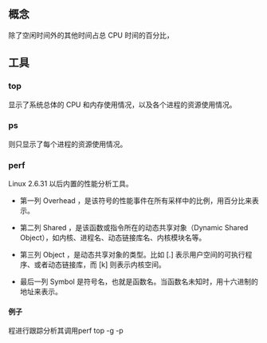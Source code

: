 ## 概念

除了空闲时间外的其他时间占总 CPU 时间的百分比，

##  工具
### top
 显示了系统总体的 CPU 和内存使用情况，以及各个进程的资源使用情况。

### ps
 则只显示了每个进程的资源使用情况。
 
 ### perf 
 Linux 2.6.31 以后内置的性能分析工具。
 
* 第一列 Overhead ，是该符号的性能事件在所有采样中的比例，用百分比来表示。

* 第二列 Shared ，是该函数或指令所在的动态共享对象（Dynamic Shared Object），如内核、进程名、动态链接库名、内核模块名等。

* 第三列 Object ，是动态共享对象的类型。比如 [.] 表示用户空间的可执行程序、或者动态链接库，而 [k] 则表示内核空间。

* 最后一列 Symbol 是符号名，也就是函数名。当函数名未知时，用十六进制的地址来表示。

#### 例子
程进行跟踪分析其调用perf top -g -p <mysqlpid>